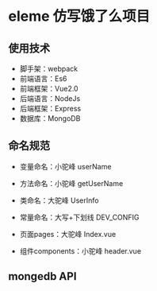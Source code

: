 # eleme 仿写饿了么项目

## 使用技术

* 脚手架：webpack
* 前端语言：Es6
* 前端框架：Vue2.0
* 后端语言：NodeJs
* 后端框架：Express
* 数据库：MongoDB

## 命名规范

* 变量命名：小驼峰 userName
* 方法命名：小驼峰 getUserName
* 类命名：大驼峰 UserInfo
* 常量命名：大写+下划线 DEV_CONFIG

* 页面pages：大驼峰 Index.vue
* 组件components：小驼峰 header.vue

## mongedb API
